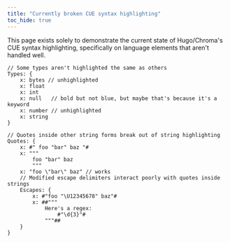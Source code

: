```yaml
---
title: "Currently broken CUE syntax highlighting"
toc_hide: true
---
```


This page exists solely to demonstrate the current state of Hugo/Chroma's CUE
syntax highlighting, specifically on language elements that aren't handled well.

```cue
// Some types aren't highlighted the same as others
Types: {
	x: bytes // unhighlighted
	x: float
	x: int
	x: null   // bold but not blue, but maybe that's because it's a keyword
	x: number // unhighlighted
	x: string
}

// Quotes inside other string forms break out of string highlighting
Quotes: {
	x: #" foo "bar" baz "#
	x: """
		foo "bar" baz
		"""
	x: "foo \"bar\" baz" // works
	// Modified escape delimiters interact poorly with quotes inside strings
	Escapes: {
		x: #"foo "\U12345678" baz"#
		x: ##"""
			Here's a regex:
			    #"\d{3}"#
			"""##
	}
}
```
